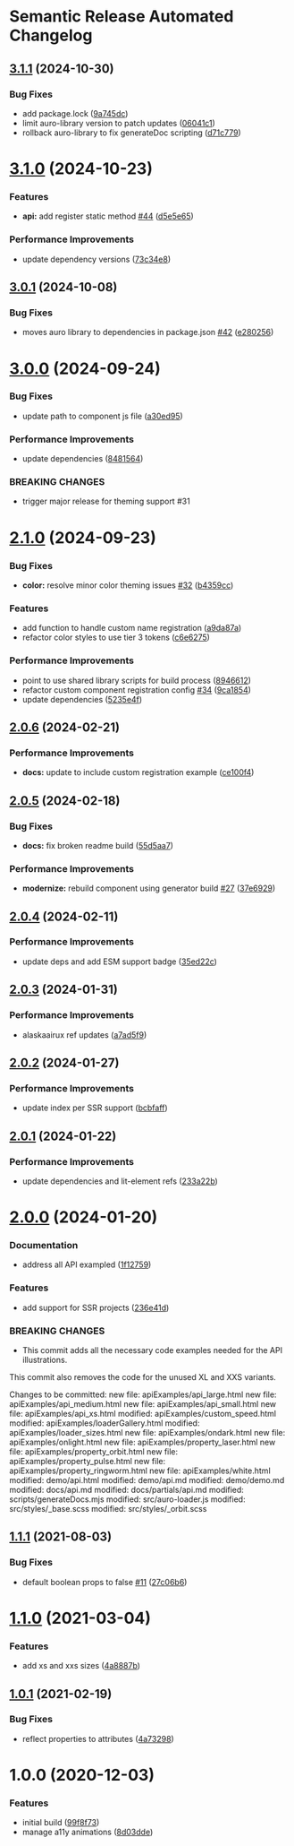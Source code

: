 # Semantic Release Automated Changelog

## [3.1.1](https://github.com/AlaskaAirlines/auro-loader/compare/v3.1.0...v3.1.1) (2024-10-30)


### Bug Fixes

* add package.lock ([9a745dc](https://github.com/AlaskaAirlines/auro-loader/commit/9a745dcb81b3715f9b5f51a0e133b51e8f466916))
* limit auro-library version to patch updates ([06041c1](https://github.com/AlaskaAirlines/auro-loader/commit/06041c13920864770fbdda8f604d8eafc2c51ea2))
* rollback auro-library to fix generateDoc scripting ([d71c779](https://github.com/AlaskaAirlines/auro-loader/commit/d71c779099e5736a3e6c08d7fa30b1cd5839a519))

# [3.1.0](https://github.com/AlaskaAirlines/auro-loader/compare/v3.0.1...v3.1.0) (2024-10-23)


### Features

* **api:** add register static method [#44](https://github.com/AlaskaAirlines/auro-loader/issues/44) ([d5e5e65](https://github.com/AlaskaAirlines/auro-loader/commit/d5e5e65ddfc94e04e365413906042a1a99fe57fe))


### Performance Improvements

* update dependency versions ([73c34e8](https://github.com/AlaskaAirlines/auro-loader/commit/73c34e8c16247eedfa3376c4a7799cebcc92c4df))

## [3.0.1](https://github.com/AlaskaAirlines/auro-loader/compare/v3.0.0...v3.0.1) (2024-10-08)


### Bug Fixes

* moves auro library to dependencies in package.json [#42](https://github.com/AlaskaAirlines/auro-loader/issues/42) ([e280256](https://github.com/AlaskaAirlines/auro-loader/commit/e28025695c7b3bc79e28ff8d9678e75c23169aea))

# [3.0.0](https://github.com/AlaskaAirlines/auro-loader/compare/v2.1.0...v3.0.0) (2024-09-24)


### Bug Fixes

* update path to component js file ([a30ed95](https://github.com/AlaskaAirlines/auro-loader/commit/a30ed9590298979c3a2bf98d8e3ade47084620c9))


### Performance Improvements

* update dependencies ([8481564](https://github.com/AlaskaAirlines/auro-loader/commit/8481564faf9cf7775e91cdfdd902845871413959))


### BREAKING CHANGES

* trigger major release for theming support #31

# [2.1.0](https://github.com/AlaskaAirlines/auro-loader/compare/v2.0.6...v2.1.0) (2024-09-23)


### Bug Fixes

* **color:** resolve minor color theming issues [#32](https://github.com/AlaskaAirlines/auro-loader/issues/32) ([b4359cc](https://github.com/AlaskaAirlines/auro-loader/commit/b4359cc338a24eeccab24155f833e956f8cd7b34))


### Features

* add function to handle custom name registration ([a9da87a](https://github.com/AlaskaAirlines/auro-loader/commit/a9da87a7d8cbd476c98020eb8f9f6383057e470c))
* refactor color styles to use tier 3 tokens ([c6e6275](https://github.com/AlaskaAirlines/auro-loader/commit/c6e627589c77b7653e191df16be217bd481e7e90))


### Performance Improvements

* point to use shared library scripts for build process ([8946612](https://github.com/AlaskaAirlines/auro-loader/commit/89466121c2689d65037c1093a1dc579f0bd866cd))
* refactor custom component registration config [#34](https://github.com/AlaskaAirlines/auro-loader/issues/34) ([9ca1854](https://github.com/AlaskaAirlines/auro-loader/commit/9ca1854ce579b826f15861418cdf954a5974245c))
* update dependencies ([5235e4f](https://github.com/AlaskaAirlines/auro-loader/commit/5235e4f9cbfda80bf0781a16eed55188b6c87763))

## [2.0.6](https://github.com/AlaskaAirlines/auro-loader/compare/v2.0.5...v2.0.6) (2024-02-21)


### Performance Improvements

* **docs:** update to include custom registration example ([ce100f4](https://github.com/AlaskaAirlines/auro-loader/commit/ce100f4b9a1ebc7aabe40a850fd254781103cd34))

## [2.0.5](https://github.com/AlaskaAirlines/auro-loader/compare/v2.0.4...v2.0.5) (2024-02-18)


### Bug Fixes

* **docs:** fix broken readme build ([55d5aa7](https://github.com/AlaskaAirlines/auro-loader/commit/55d5aa78b2b2f857d5cfb601490a65529b925496))


### Performance Improvements

* **modernize:** rebuild component using generator build [#27](https://github.com/AlaskaAirlines/auro-loader/issues/27) ([37e6929](https://github.com/AlaskaAirlines/auro-loader/commit/37e6929d100b4311cf09189ce7273cdccbeabacb))

## [2.0.4](https://github.com/AlaskaAirlines/auro-loader/compare/v2.0.3...v2.0.4) (2024-02-11)


### Performance Improvements

* update deps and add ESM support badge ([35ed22c](https://github.com/AlaskaAirlines/auro-loader/commit/35ed22cfceff879743724f0f3b0f27be7c49e5ec))

## [2.0.3](https://github.com/AlaskaAirlines/auro-loader/compare/v2.0.2...v2.0.3) (2024-01-31)


### Performance Improvements

* alaskaairux ref updates ([a7ad5f9](https://github.com/AlaskaAirlines/auro-loader/commit/a7ad5f9bc7eccbe0440b3b8eedf57637c0427921))

## [2.0.2](https://github.com/AlaskaAirlines/auro-loader/compare/v2.0.1...v2.0.2) (2024-01-27)


### Performance Improvements

* update index per SSR support ([bcbfaff](https://github.com/AlaskaAirlines/auro-loader/commit/bcbfaff4fbd18e3e806049c7ad9861efe3a06951))

## [2.0.1](https://github.com/AlaskaAirlines/auro-loader/compare/v2.0.0...v2.0.1) (2024-01-22)


### Performance Improvements

* update dependencies and lit-element refs ([233a22b](https://github.com/AlaskaAirlines/auro-loader/commit/233a22b1d6d77f6dce31a5347533024f04ae52ac))

# [2.0.0](https://github.com/AlaskaAirlines/auro-loader/compare/v1.1.1...v2.0.0) (2024-01-20)


### Documentation

* address all API exampled ([1f12759](https://github.com/AlaskaAirlines/auro-loader/commit/1f12759301c9449a1a6a37482610d23a337ed699))


### Features

* add support for SSR projects ([236e41d](https://github.com/AlaskaAirlines/auro-loader/commit/236e41da33db8e7606a82c26be9a41e7cc2a5842))


### BREAKING CHANGES

* This commit adds all the necessary code examples needed for the API
illustrations.

This commit also removes the code for the unused XL and
XXS variants.

Changes to be committed:
new file:   apiExamples/api_large.html
new file:   apiExamples/api_medium.html
new file:   apiExamples/api_small.html
new file:   apiExamples/api_xs.html
modified:   apiExamples/custom_speed.html
modified:   apiExamples/loaderGallery.html
modified:   apiExamples/loader_sizes.html
new file:   apiExamples/ondark.html
new file:   apiExamples/onlight.html
new file:   apiExamples/property_laser.html
new file:   apiExamples/property_orbit.html
new file:   apiExamples/property_pulse.html
new file:   apiExamples/property_ringworm.html
new file:   apiExamples/white.html
modified:   demo/api.html
modified:   demo/api.md
modified:   demo/demo.md
modified:   docs/api.md
modified:   docs/partials/api.md
modified:   scripts/generateDocs.mjs
modified:   src/auro-loader.js
modified:   src/styles/_base.scss
modified:   src/styles/_orbit.scss

## [1.1.1](https://github.com/AlaskaAirlines/auro-loader/compare/v1.1.0...v1.1.1) (2021-08-03)


### Bug Fixes

* default boolean props to false [#11](https://github.com/AlaskaAirlines/auro-loader/issues/11) ([27c06b6](https://github.com/AlaskaAirlines/auro-loader/commit/27c06b66a3770cf6208a2627ccad4a74ffed58ce))

# [1.1.0](https://github.com/AlaskaAirlines/auro-loader/compare/v1.0.1...v1.1.0) (2021-03-04)


### Features

* add xs and xxs sizes ([4a8887b](https://github.com/AlaskaAirlines/auro-loader/commit/4a8887bb3db8c49ca5bab8e6d2585fbb3e78b3b4))

## [1.0.1](https://github.com/AlaskaAirlines/auro-loader/compare/v1.0.0...v1.0.1) (2021-02-19)


### Bug Fixes

* reflect properties to attributes ([4a73298](https://github.com/AlaskaAirlines/auro-loader/commit/4a73298bdf348a4b0b5e72628256bb9eabd1e716))

# 1.0.0 (2020-12-03)


### Features

* initial build ([99f8f73](https://github.com/AlaskaAirlines/auro-loader/commit/99f8f73f02e201971a9baa4b4435b148a5b7adad))
* manage a11y animations ([8d03dde](https://github.com/AlaskaAirlines/auro-loader/commit/8d03ddea9cc871036e71f84cd248ab43e606796f))
